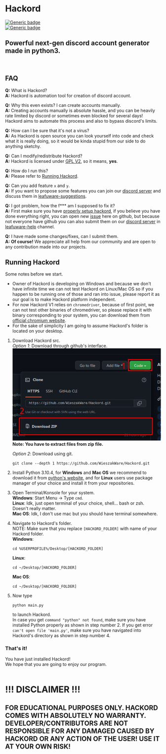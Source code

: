 # **Hackord**
[![Generic badge](https://img.shields.io/badge/Python%20Version-3.10.4-blue.svg)](https://www.python.org/downloads/release/python-3104/)  
[![Generic badge](https://img.shields.io/badge/Hackord%20Version-V1.0.3-red.svg)](https://github.com/WieszakWare/Hackord/releases)  
## Powerful next-gen discord account generator made in python3.
&nbsp;  
## **FAQ**

**Q:** What is Hackord?  
**A:** Hackord is automation tool for creation of discord account. 

**Q:** Why this even exists? I can create accounts manually.  
**A:** Creating accounts manually is absolute hassle, and you can be heavily rate limited by discord or sometimes even blocked for several days! Hackord aims to automate this process and also to bypass discord's limits.

**Q:** How can I be sure that it's not a virus?  
**A:**  As Hackord is open source you can look yourself into code and check what it is really doing, so it would be kinda stupid from our side to do anything sketchy.

**Q:** Can I modify/redistribute Hackord?  
**A:** Hackord is licensed under [GPL V2](https://www.gnu.org/licenses/old-licenses/gpl-2.0.txt), so it means, **yes**.

**Q:** How do I run this?  
**A:** Please refer to [Running Hackord](#running-hackord).

**Q:** Can you add feature `x` and `y`.  
**A:** If you want to propose some features you can join our [discord server](https://discord.com/invite/KCqrbVgSBF) and discuss them in [leafuware-suggestions](https://discord.com/channels/943896316373766174/1034132943284748388).

**Q:** I got problem, how the f\*\*\* am I supposed to fix it?  
**A:** First make sure you have [properly setup hackord](#running-hackord), if you believe you have done everything right, you can open new [issue](https://github.com/WieszakWare/Hackord/issues/new) here on github, but because not everyone have github you can also submit them on our [discord server](https://discord.com/invite/KCqrbVgSBF) in [leafuware-help](https://discord.com/channels/943896316373766174/1033350704972189716) channel.

**Q:** I have made some changes/fixes, can I submit them.  
**A:** **Of course!** We appreciate all help from our community and are open to any contribution made into our projects.


## **Running Hackord**
Some notes before we start.  
- Owner of Hackord is developing on Windows and because we don't have infinite time we can not test Hackord on Linux/Mac OS so if you happen to be running one of those and ran into issue, please report it as our goal is to make Hackord platform independent.  
- For now Hackord V1 relies on  `chromedriver`, because of first point, we can not test other binaries of chromedriver, so please replace it with binary corresponding to your system, you can download them from [official chromium website](https://chromedriver.chromium.org/downloads).
- For the sake of simplicity I am going to assume Hackord's folder is located on your desktop.

1. Download Hackord src.  
    *Option 1*: Download through github's interface.  
    ![Download Image](./README_images/download.png)  
    **Note: You have to extract files from zip file.**  

    *Option 2*: Download using git.
    ```
    git clone --depth 1 https://github.com/WieszakWare/Hackord.git
    ```
2. Install Python 3.10.4, for **Windows** and **Mac OS** we recommend to download it from [python's website](https://www.python.org/downloads/release/python-3104/), and for **Linux** users use package manager of your choice and install it from your repositories.
3. Open Terminal/Konsole for your system.  
    **Windows**: Start Menu -> Type `cmd`.  
    **Linux**: Idk, just open terminal of your choice, shell... bash or zsh. Doesn't really matter.  
    **Mac OS**: Idk, I don't use mac but you should have terminal somewhere.
4. Navigate to Hackord's folder.  
    NOTE: Make sure that you replace `[HACKORD_FOLDER]` with name of your Hackord folder.  
    **Windows**:
    ```
    cd %USERPROFILE%/Desktop/[HACKORD_FOLDER]
    ```
    **Linux**:
    ```
    cd ~/Desktop/[HACKORD_FOLDER]
    ```
    **Mac OS**:
    ```
    cd ~/Desktop/[HACKORD_FOLDER]
    ```
5. Now type
    ```
    python main.py
    ```
    to launch Hackord.  
    In case you get `command "python" not found`, make sure you have installed Python properly as shown in step number 2.
    If you get error `can't open file 'main.py'`, make sure you have navigated into Hackord's directory as shown in step number 4.

### **That's it!**
You have just installed Hackord!  
We hope that you are going to enjoy our program.
&nbsp;  
&nbsp;  
# **!!! DISCLAIMER !!!**
## **FOR EDUCATIONAL PURPOSES ONLY. HACKORD COMES WITH ABSOLUTELY NO WARRANTY. DEVELOPER/CONTRIBUTORS ARE NOT RESPONSIBLE FOR ANY DAMAGED CAUSED BY HACKORD OR ANY ACTION OF THE USER! USE IT AT YOUR OWN RISK!**
